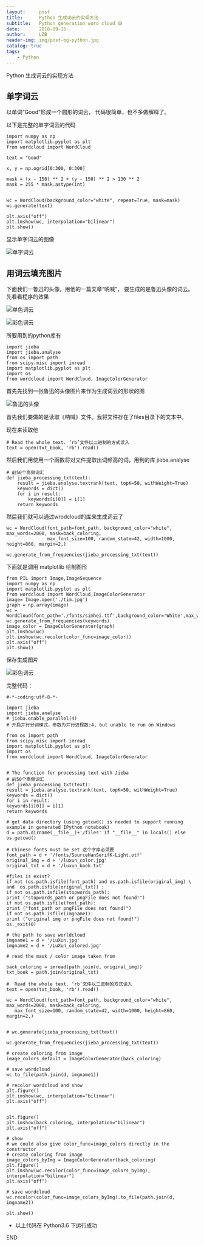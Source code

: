 ```yaml
---
layout:     post
title:      Python 生成词云的实现方法
subtitle:   Python generation word cloud 😅
date:       2018-09-15
author:     LZB
header-img: img/post-bg-python.jpg
catalog: true
tags:
    - Python
---
```



Python 生成词云的实现方法

## 单字词云 ##

以单词“Good”形成一个圆形的词云， 代码很简单，也不多做解释了。

以下是完整的单字词云的代码

    import numpy as np
    import matplotlib.pyplot as plt
    from wordcloud import WordCloud
    
    text = "Good"
    
    x, y = np.ogrid[0:300, 0:300]
    
    mask = (x - 150) ** 2 + (y - 150) ** 2 > 130 ** 2
    mask = 255 * mask.astype(int)
    
    
    wc = WordCloud(background_color="white", repeat=True, mask=mask)
    wc.generate(text)
    
    plt.axis("off")
    plt.imshow(wc, interpolation="bilinear")
    plt.show()

显示单字词云的图像


![单字词云](https://thomaslzb.github.io/post_img/Simple_Word.png)



## 用词云填充图片 ##
下面我们一鲁迅的头像，用他的一篇文章“呐喊”， 要生成的是鲁迅头像的词云。先看看程序的效果


![单色词云](http://thomaslzb.github.io/post_img/LuXun_colored.jpg)


![彩色词云](http://thomaslzb.github.io/post_img/LuXun.jpg)


所要用到的python库有
    
	import jieba
	import jieba.analyse
	from os import path
	from scipy.misc import imread
	import matplotlib.pyplot as plt
	import os
	from wordcloud import WordCloud, ImageColorGenerator


首先先找到一张鲁迅的头像图片来作为生成词云的形状的图


![鲁迅的头像](http://thomaslzb.github.io/post_img/luxun_color.jpg)

    
首先我们要做的是读取《呐喊》文件。我将文件存在了files目录下的文本中。

现在来读取他

    
   
    # Read the whole text. ‘rb’文件以二进制的方式读入
    text = open(txt_book, 'rb').read()
        

然后我们用使用一个函数将对文件提取出词频高的词，用到的库 jieba.analyse

	
	# 前50个高频词汇
	def jieba_processing_txt(text):
	    result = jieba.analyse.textrank(text, topK=50, withWeight=True)
	    keywords = dict()
	    for i in result:
	        keywords[i[0]] = i[1]
	    return keywords
		


然后我们就可以通过wrodcloud的库来生成词云了

	wc = WordCloud(font_path=font_path, background_color="white", max_words=2000, mask=back_coloring,
	               max_font_size=100, random_state=42, width=1000, height=860, margin=2,)
	
	wc.generate_from_frequencies(jieba_processing_txt(text))


下面就是调用 matplotlib 绘制图形


    from PIL import Image,ImageSequence
    import numpy as np
    import matplotlib.pyplot as plt
    from wordcloud import WordCloud,ImageColorGenerator
    image= Image.open('./tim.jpg')
    graph = np.array(image)
    wc = WordCloud(font_path='./fonts/simhei.ttf',background_color='White',max_words=50,mask=graph)
    wc.generate_from_frequencies(keywords)
    image_color = ImageColorGenerator(graph)
    plt.imshow(wc)
    plt.imshow(wc.recolor(color_func=image_color))
    plt.axis("off")
    plt.show()
    

保存生成图片

![彩色词云](http://thomaslzb.github.io/post_img/LuXun.jpg)

完整代码：

	
	#-*-coding:utf-8-*-
	
	import jieba
	import jieba.analyse
	# jieba.enable_parallel(4)
	# 开启并行分词模式，参数为并行进程数:4, but unable to run on Windows
	
	from os import path
	from scipy.misc import imread
	import matplotlib.pyplot as plt
	import os
	from wordcloud import WordCloud, ImageColorGenerator
	
	
	# The function for processing text with Jieba
	# 前50个高频词汇
	def jieba_processing_txt(text):
	result = jieba.analyse.textrank(text, topK=50, withWeight=True)
	keywords = dict()
	for i in result:
	keywords[i[0]] = i[1]
	return keywords
	
	# get data directory (using getcwd() is needed to support running example in generated IPython notebook)
	d = path.dirname(__file__)+'/files' if "__file__" in locals() else os.getcwd()
	
	# Chinese fonts must be set 这个字库必须要
	font_path = d + '/fonts/SourceHanSerifK-Light.otf'
	original_img = d + '/luxun_color.jpg'
	original_txt = d + '/luxun_book.txt'
	
	#files is exist?
	if not (os.path.isfile(font_path) and os.path.isfile(original_img) \
	and  os.path.isfile(original_txt)) :
	if not os.path.isfile(stopwords_path):
	print ("stopwords_path or pngFile does not found!")
	if not os.path.isfile(font_path):
	print ("font_path or pngFile does not found!")
	if not os.path.isfile(imgname1):
	print ("original img or pngFile does not found!")
	os._exit(0)
	
	# the path to save worldcloud
	imgname1 = d + '/LuXun.jpg'
	imgname2 = d + '/LuXun_colored.jpg'
	
	# read the mask / color image taken from
	
	back_coloring = imread(path.join(d, original_img))
	txt_book = path.join(original_txt)
	
	#  Read the whole text. ‘rb’文件以二进制的方式读入
	text = open(txt_book, 'rb').read()
	
	wc = WordCloud(font_path=font_path, background_color="white", max_words=2000, mask=back_coloring,
	   max_font_size=100, random_state=42, width=1000, height=860, margin=2,)
	
	
	# wc.generate(jieba_processing_txt(text))
	
	wc.generate_from_frequencies(jieba_processing_txt(text))
	
	# create coloring from image
	image_colors_default = ImageColorGenerator(back_coloring)
	
	# save wordcloud
	wc.to_file(path.join(d, imgname1))
	
	# recolor wordcloud and show
	plt.figure()
	plt.imshow(wc, interpolation="bilinear")
	plt.axis("off")
	
	
	plt.figure()
	plt.imshow(back_coloring, interpolation="bilinear")
	plt.axis("off")
	
	# show
	# we could also give color_func=image_colors directly in the constructor
	# create coloring from image
	image_colors_byImg = ImageColorGenerator(back_coloring)
	plt.figure()
	plt.imshow(wc.recolor(color_func=image_colors_byImg), interpolation="bilinear")
	plt.axis("off")
	
	# save wordcloud
	wc.recolor(color_func=image_colors_byImg).to_file(path.join(d, imgname2))
	
	plt.show()



*  以上代码在 Python3.6 下运行成功

    
END
